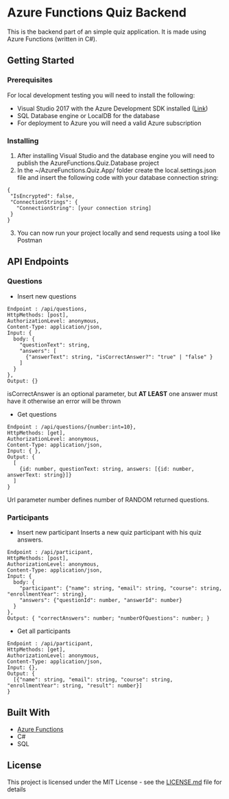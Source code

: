 # Azure Functions Quiz Backend

This is the backend part of an simple quiz application. It is made using Azure Functions (written in C#).

## Getting Started

### Prerequisites

For local development testing you will need to install the following:

* Visual Studio 2017 with the Azure Development SDK installed ([Link](https://docs.microsoft.com/en-us/azure/azure-functions/functions-develop-vs#prerequisites))
* SQL Database engine or LocalDB for the database
* For deployment to Azure you will need a valid Azure subscription

### Installing

 1. After installing Visual Studio and the database engine you will need to publish the AzureFunctions.Quiz.Database project
 2. In the ~/AzureFunctions.Quiz.App/ folder create the local.settings.json file and insert the following code with your database connection string:
 
 ```
 {
  "IsEncrypted": false,
  "ConnectionStrings": {
    "ConnectionString": [your connection string]
  }
}
 ```
 3. You can now run your project locally and send requests using a tool like Postman
 
## API Endpoints

### Questions

* Insert new questions

```
Endpoint : /api/questions,
HttpMethods: [post],
AuthorizationLevel: anonymous,
Content-Type: application/json,
Input: {
  body: {
    "questionText": string,
    "answers": [
      {"answerText": string, "isCorrectAnswer?": "true" | "false" }
    ]
  }
},
Output: {}

```

isCorrectAnswer is an optional parameter, but **AT LEAST** one answer must have it otherwise an error will be thrown

* Get questions

```
Endpoint : /api/questions/{number:int=10},
HttpMethods: [get],
AuthorizationLevel: anonymous,
Content-Type: application/json,
Input: { },
Output: {
  [
    {id: number, questionText: string, answers: [{id: number, answerText: string}]}
  ]
}
```
Url parameter number defines number of RANDOM returned questions.

### Participants

* Insert new participant
Inserts a new quiz participant with his quiz answers.

```
Endpoint : /api/participant,
HttpMethods: [post],
AuthorizationLevel: anonymous,
Content-Type: application/json,
Input: {
  body: {
    "participant": {"name": string, "email": string, "course": string, "enrollmentYear": string},
    "answers": {"questionId": number, "answerId": number}
  }
},
Output: { "correctAnswers": number; "numberOfQuestions": number; }
```

* Get all participants

```
Endpoint : /api/participant,
HttpMethods: [get],
AuthorizationLevel: anonymous,
Content-Type: application/json,
Input: {},
Output: {
  [{"name": string, "email": string, "course": string, "enrollmentYear": string, "result": number}]
}
```

## Built With

* [Azure Functions](https://azure.microsoft.com/en-us/services/functions/)
* C#
* SQL

## License

This project is licensed under the MIT License - see the [LICENSE.md](LICENSE.md) file for details
